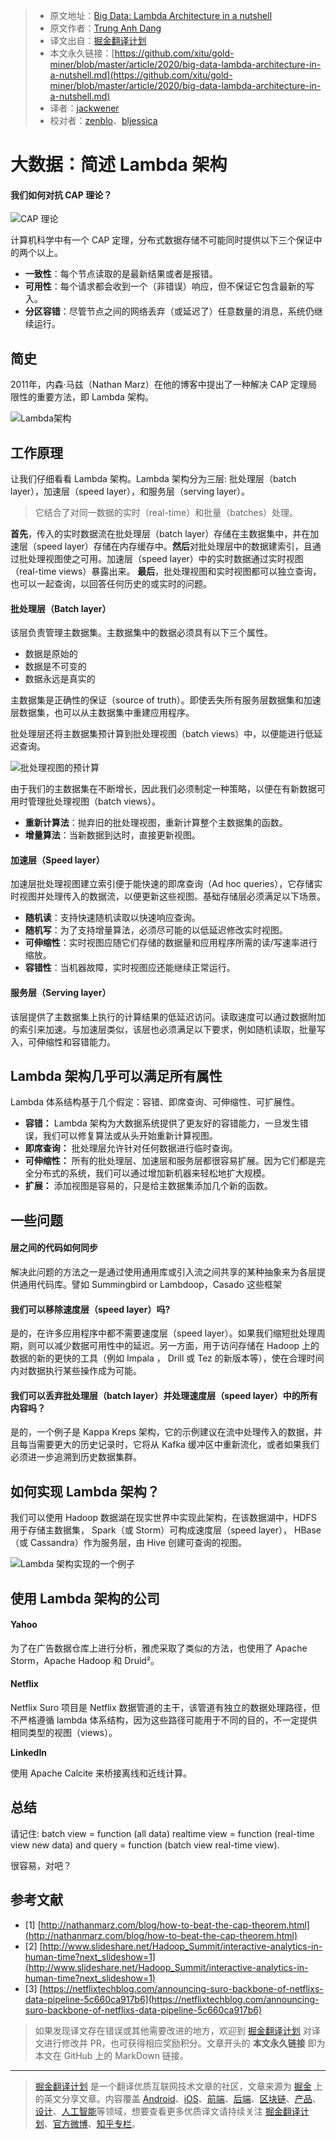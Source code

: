 > * 原文地址：[Big Data: Lambda Architecture in a nutshell](https://levelup.gitconnected.com/big-data-lambda-architecture-in-a-nutshell-fd5e04b12acc)
> * 原文作者：[Trung Anh Dang](https://medium.com/@dangtrunganh)
> * 译文出自：[掘金翻译计划](https://github.com/xitu/gold-miner)
> * 本文永久链接：[https://github.com/xitu/gold-miner/blob/master/article/2020/big-data-lambda-architecture-in-a-nutshell.md](https://github.com/xitu/gold-miner/blob/master/article/2020/big-data-lambda-architecture-in-a-nutshell.md)
> * 译者：[jackwener](https://github.com/jackwener)
> * 校对者：[zenblo](https://github.com/zenblo)、[bljessica](https://github.com/bljessica)

# 大数据：简述 Lambda 架构

#### 我们如何对抗 CAP 理论？

![CAP 理论](https://cdn-images-1.medium.com/max/2730/1*ZyXE41bENSEUP29slqpQyQ.png)

计算机科学中有一个 CAP 定理，分布式数据存储不可能同时提供以下三个保证中的两个以上。

* **一致性**：每个节点读取的是最新结果或者是报错。
* **可用性**：每个请求都会收到一个（非错误）响应，但不保证它包含最新的写入。
* **分区容错**：尽管节点之间的网络丢弃（或延迟了）任意数量的消息，系统仍继续运行。

## 简史

2011年，内森·马兹（Nathan Marz）在他的博客中提出了一种解决 CAP 定理局限性的重要方法，即 Lambda 架构。

![Lambda架构](https://cdn-images-1.medium.com/max/2730/1*RX4WviL_wF7vVChcQUgyzg.png)

## 工作原理

让我们仔细看看 Lambda 架构。Lambda 架构分为三层: 批处理层（batch layer），加速层（speed layer），和服务层（serving layer）。

> 它结合了对同一数据的实时（real-time）和批量（batches）处理。

**首先**，传入的实时数据流在批处理层（batch layer）存储在主数据集中，并在加速层（speed layer）存储在内存缓存中。**然后**对批处理层中的数据建索引，且通过批处理视图使之可用。加速层（speed layer）中的实时数据通过实时视图（real-time views）暴露出来。 **最后**，批处理视图和实时视图都可以独立查询，也可以一起查询，以回答任何历史的或实时的问题。

#### 批处理层（Batch layer）

该层负责管理主数据集。主数据集中的数据必须具有以下三个属性。

- 数据是原始的
- 数据是不可变的
- 数据永远是真实的

主数据集是正确性的保证（source of truth）。即使丢失所有服务层数据集和加速层数据集，也可以从主数据集中重建应用程序。

批处理层还将主数据集预计算到批处理视图（batch views）中，以便能进行低延迟查询。

![批处理视图的预计算](https://cdn-images-1.medium.com/max/2730/1*0fEm3ceh7KurPVJ027S2TA.png)

由于我们的主数据集在不断增长，因此我们必须制定一种策略，以便在有新数据可用时管理批处理视图（batch views）。

* **重新计算法**：抛弃旧的批处理视图，重新计算整个主数据集的函数。
* **增量算法**：当新数据到达时，直接更新视图。

#### 加速层（Speed layer）

加速层批处理视图建立索引便于能快速的即席查询（Ad hoc queries），它存储实时视图并处理传入的数据流，以便更新这些视图。基础存储层必须满足以下场景。

* **随机读**：支持快速随机读取以快速响应查询。
* **随机写**：为了支持增量算法，必须尽可能的以低延迟修改实时视图。
* **可伸缩性**：实时视图应随它们存储的数据量和应用程序所需的读/写速率进行缩放。
* **容错性**：当机器故障，实时视图应还能继续正常运行。

#### 服务层（Serving layer）

该层提供了主数据集上执行的计算结果的低延迟访问。读取速度可以通过数据附加的索引来加速。与加速层类似，该层也必须满足以下要求，例如随机读取，批量写入，可伸缩性和容错能力。

##  Lambda 架构几乎可以满足所有属性

Lambda 体系结构基于几个假定：容错、即席查询、可伸缩性、可扩展性。

* **容错：**   Lambda 架构为大数据系统提供了更友好的容错能力，一旦发生错误，我们可以修复算法或从头开始重新计算视图。
* **即席查询：** 批处理层允许针对任何数据进行临时查询。
* **可伸缩性：** 所有的批处理层、加速层和服务层都很容易扩展。因为它们都是完全分布式的系统，我们可以通过增加新机器来轻松地扩大规模。
* **扩展：** 添加视图是容易的，只是给主数据集添加几个新的函数。

## 一些问题

#### 层之间的代码如何同步

解决此问题的方法之一是通过使用通用库或引入流之间共享的某种抽象来为各层提供通用代码库。譬如 Summingbird or Lambdoop，Casado 这些框架

#### 我们可以移除速度层（speed layer）吗?

是的，在许多应用程序中都不需要速度层（speed layer）。如果我们缩短批处理周期，则可以减少数据可用性中的延迟。另一方面，用于访问存储在 Hadoop 上的数据的新的更快的工具（例如 Impala ， Drill 或 Tez 的新版本等），使在合理时间内对数据执行某些操作成为可能。

#### 我们可以丢弃批处理层（batch layer）并处理速度层（speed layer）中的所有内容吗？

是的，一个例子是 Kappa Kreps 架构，它的示例建议在流中处理传入的数据，并且每当需要更大的历史记录时，它将从 Kafka 缓冲区中重新流化，或者如果我们必须进一步追溯到历史数据集群。

## 如何实现 Lambda 架构？

我们可以使用 Hadoop 数据湖在现实世界中实现此架构，在该数据湖中，HDFS 用于存储主数据集， Spark（或 Storm）可构成速度层（speed layer）， HBase（或 Cassandra）作为服务层，由 Hive 创建可查询的视图。

![Lambda 架构实现的一个例子](https://cdn-images-1.medium.com/max/2730/1*4oItXvPnvE04LCB9Z2-BZw.png)

## 使用 Lambda 架构的公司

#### Yahoo

为了在广告数据仓库上进行分析，雅虎采取了类似的方法，也使用了 Apache Storm，Apache Hadoop 和 Druid²。

#### Netflix

Netflix Suro 项目是 Netflix 数据管道的主干，该管道有独立的数据处理路径，但不严格遵循 lambda 体系结构，因为这些路径可能用于不同的目的，不一定提供相同类型的视图（views）。

**LinkedIn**

使用 Apache Calcite 来桥接离线和近线计算。

## 总结

请记住: batch view = function (all data) realtime view = function (real-time view new data) and query = function (batch view real-time view).

很容易，对吧？

## 参考文献

- [1] [http://nathanmarz.com/blog/how-to-beat-the-cap-theorem.html](http://nathanmarz.com/blog/how-to-beat-the-cap-theorem.html)
- [2] [http://www.slideshare.net/Hadoop_Summit/interactive-analytics-in-human-time?next_slideshow=1](http://www.slideshare.net/Hadoop_Summit/interactive-analytics-in-human-time?next_slideshow=1)
- [3] [https://netflixtechblog.com/announcing-suro-backbone-of-netflixs-data-pipeline-5c660ca917b6](https://netflixtechblog.com/announcing-suro-backbone-of-netflixs-data-pipeline-5c660ca917b6)

> 如果发现译文存在错误或其他需要改进的地方，欢迎到 [掘金翻译计划](https://github.com/xitu/gold-miner) 对译文进行修改并 PR，也可获得相应奖励积分。文章开头的 **本文永久链接** 即为本文在 GitHub 上的 MarkDown 链接。

---

> [掘金翻译计划](https://github.com/xitu/gold-miner) 是一个翻译优质互联网技术文章的社区，文章来源为 [掘金](https://juejin.im) 上的英文分享文章。内容覆盖 [Android](https://github.com/xitu/gold-miner#android)、[iOS](https://github.com/xitu/gold-miner#ios)、[前端](https://github.com/xitu/gold-miner#前端)、[后端](https://github.com/xitu/gold-miner#后端)、[区块链](https://github.com/xitu/gold-miner#区块链)、[产品](https://github.com/xitu/gold-miner#产品)、[设计](https://github.com/xitu/gold-miner#设计)、[人工智能](https://github.com/xitu/gold-miner#人工智能)等领域，想要查看更多优质译文请持续关注 [掘金翻译计划](https://github.com/xitu/gold-miner)、[官方微博](http://weibo.com/juejinfanyi)、[知乎专栏](https://zhuanlan.zhihu.com/juejinfanyi)。
